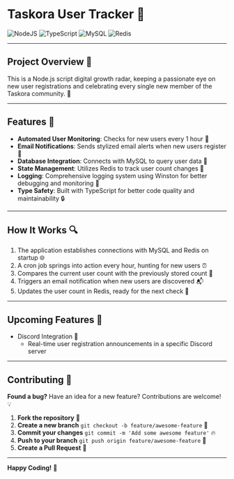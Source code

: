 # Taskora User Tracker 🚀

![NodeJS](https://img.shields.io/badge/Node.js-6DA55F?logo=node.js&logoColor=white)
![TypeScript](https://img.shields.io/badge/TypeScript-3178C6?logo=typescript&logoColor=fff)
![MySQL](https://img.shields.io/badge/MySQL-4479A1?logo=mysql&logoColor=fff)
![Redis](https://img.shields.io/badge/Redis-%23DD0031.svg?logo=redis&logoColor=white)

---

## Project Overview 🌟

This is a Node.js script digital growth radar, keeping a passionate eye on new user registrations and celebrating every single new member of the Taskora community. 🎉

---

## Features 🚀

- **Automated User Monitoring**: Checks for new users every 1 hour 👀
- **Email Notifications**: Sends stylized email alerts when new users register 📧
- **Database Integration**: Connects with MySQL to query user data 💾
- **State Management**: Utilizes Redis to track user count changes 🔄
- **Logging**: Comprehensive logging system using Winston for better debugging and monitoring 📜
- **Type Safety**: Built with TypeScript for better code quality and maintainability 🔒

---

## How It Works 🔍

1. The application establishes connections with MySQL and Redis on startup 🌐
2. A cron job springs into action every hour, hunting for new users ⏰
3. Compares the current user count with the previously stored count 🧮
4. Triggers an email notification when new users are discovered 📬
5. Updates the user count in Redis, ready for the next check 🔁

---

## Upcoming Features 🔮

- Discord Integration 🤖
  - Real-time user registration announcements in a specific Discord server

---

## Contributing 🤝

**Found a bug?** Have an idea for a new feature? Contributions are welcome! 💡

1. **Fork the repository** 🚀
2. **Create a new branch** `git checkout -b feature/awesome-feature` 🌟
3. **Commit your changes** `git commit -m 'Add some awesome feature'` 🔥
4. **Push to your branch** `git push origin feature/awesome-feature` 🚀
5. **Create a Pull Request** 🎉

---

**Happy Coding!** 🚀
